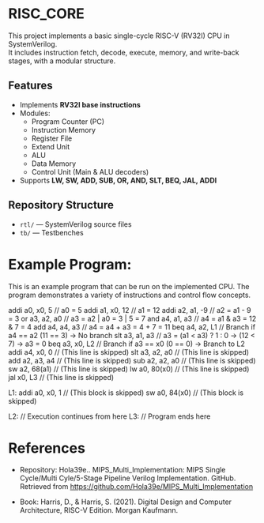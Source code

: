 # RISC_CORE

This project implements a basic single-cycle RISC-V (RV32I) CPU in SystemVerilog.  
It includes instruction fetch, decode, execute, memory, and write-back stages, with a modular structure.

## Features
- Implements **RV32I base instructions**
- Modules:
  - Program Counter (PC)
  - Instruction Memory
  - Register File
  - Extend Unit
  - ALU
  - Data Memory
  - Control Unit (Main & ALU decoders)
- Supports **LW, SW, ADD, SUB, OR, AND, SLT, BEQ, JAL, ADDI**
## Repository Structure
- `rtl/` — SystemVerilog source files
- `tb/` — Testbenches

# Example Program: 
This is an example program that can be run on the implemented CPU. The program demonstrates a variety of instructions and control flow concepts.

addi a0, x0, 5             // a0 = 5
     addi a1, x0, 12       // a1 = 12
     addi a2, a1, -9       // a2 = a1 - 9 = 3
     or   a3, a2, a0       // a3 = a2 | a0 = 3 | 5 = 7
     and  a4, a1, a3       // a4 = a1 & a3 = 12 & 7 = 4
     add  a4, a4, a3       // a4 = a4 + a3 = 4 + 7 = 11
     beq  a4, a2, L1       // Branch if a4 == a2 (11 == 3) -> No branch
     slt  a3, a1, a3       // a3 = (a1 < a3) ? 1 : 0 -> (12 < 7) -> a3 = 0
     beq  a3, x0, L2       // Branch if a3 == x0 (0 == 0) -> Branch to L2
     addi a4, x0, 0        // (This line is skipped)
     slt  a3, a2, a0       // (This line is skipped)
     add  a2, a3, a4       // (This line is skipped)
     sub  a2, a2, a0       // (This line is skipped)
     sw   a2, 68(a1)       // (This line is skipped)
     lw   a0, 80(x0)       // (This line is skipped)
     jal  x0, L3          // (This line is skipped)

L1:  addi a0, x0, 1        // (This block is skipped)
     sw   a0, 84(x0)       // (This block is skipped)

L2:  // Execution continues from here
L3:  // Program ends here

# References 
- Repository: Hola39e.. MIPS_Multi_Implementation: MIPS Single Cycle/Multi Cyle/5-Stage Pipeline Verilog Implementation. GitHub. Retrieved from https://github.com/Hola39e/MIPS_Multi_Implementation

- Book: Harris, D., & Harris, S. (2021). Digital Design and Computer Architecture, RISC-V Edition. Morgan Kaufmann.
